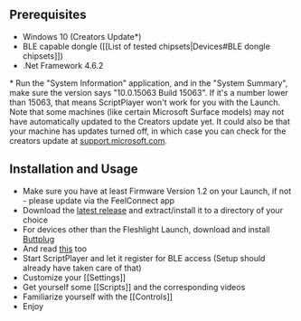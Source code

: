 ## Prerequisites

* Windows 10 (Creators Update*)
* BLE capable dongle ([[List of tested chipsets|Devices#BLE dongle chipsets]])
* .Net Framework 4.6.2

\* Run the "System Information" application, and in the "System Summary", make sure the version says "10.0.15063 Build 15063". If it's a number lower than 15063, that means ScriptPlayer won't work for you with the Launch. Note that some machines (like certain Microsoft Surface models) may not have automatically updated to the Creators update yet. It could also be that your machine has updates turned off, in which case you can check for the creators update at [support.microsoft.com](https://support.microsoft.com/en-us/instantanswers/d4efb316-79f0-1aa1-9ef3-dcada78f3fa0/get-the-windows-10-creators-update).

## Installation and Usage

* Make sure you have at least Firmware Version 1.2 on your Launch, if not - please update via the FeelConnect app
* Download the [latest release](https://github.com/FredTungsten/ScriptPlayer/releases) and extract/install it to a directory of your choice
* For devices other than the Fleshlight Launch, download and install [Buttplug](https://ci.appveyor.com/api/buildjobs/m2um3qsl4t2rlbc1/artifacts/Buttplug-Release-0.0.0.421-installer.exe)
* And read [this](https://metafetish.club/t/using-buttplug-with-scriptplayer/68) too
* Start ScriptPlayer and let it register for BLE access (Setup should already have taken care of that)
* Customize your [[Settings]]
* Get yourself some [[Scripts]] and the corresponding videos
* Familiarize yourself with the [[Controls]]
* Enjoy